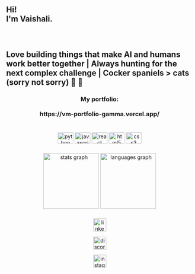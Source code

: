 <h2 align="left">Hi!<br>I'm Vaishali.<br><br>

<br>Love building things that make AI and humans work better together | Always hunting for the next complex challenge | Cocker spaniels > cats (sorry not sorry) 🐾  🧡</h2>

###

<!-- <div align="center">
  <img height="150" src="https://avatars.githubusercontent.com/u/89162649?s=400&u=292ea5133dc0edc246c19f809e167865973a6f04&v=4"  />
</div> -->

###

<h3 align="center">My portfolio: <br><br>https://vm-portfolio-gamma.vercel.app/</h3>

###
<br>

<div align="center">
  <img src="https://cdn.jsdelivr.net/gh/devicons/devicon/icons/python/python-original.svg" height="30" width="42" alt="python logo"  />
  <img src="https://cdn.jsdelivr.net/gh/devicons/devicon/icons/javascript/javascript-original.svg" height="30" width="42" alt="javascript logo"  />
  <img src="https://cdn.jsdelivr.net/gh/devicons/devicon/icons/react/react-original.svg" height="30" width="42" alt="react logo"  />
  <img src="https://cdn.jsdelivr.net/gh/devicons/devicon/icons/html5/html5-original.svg" height="30" width="42" alt="html5 logo"  />
  <img src="https://cdn.jsdelivr.net/gh/devicons/devicon/icons/css3/css3-original.svg" height="30" width="42" alt="css3 logo"  />
</div>

###

<div align="center">
  <img src="https://github-readme-stats.vercel.app/api?hide_title=false&hide_rank=false&show_icons=true&include_all_commits=true&count_private=true&disable_animations=false&theme=dracula&locale=en&hide_border=false&username=vm799" height="150" alt="stats graph"  />
  <img src="https://github-readme-stats.vercel.app/api/top-langs?locale=en&hide_title=false&layout=compact&card_width=320&langs_count=5&theme=dracula&hide_border=false&username=vm799" height="150" alt="languages graph"  />
</div>

###

<div align="center">
  <a  href= "https://www.linkedin.com/in/vaishali7/"> <img src="https://img.shields.io/static/v1?message=LinkedIn&logo=linkedin&label=&color=0077B5&logoColor=white&labelColor=&style=for-the-badge" height="35" alt="linkedin logo"/> </a>
  
 <a href="https://discord.com/channels/@vaishali#0191"> <img src="https://img.shields.io/static/v1?message=Discord&logo=discord&label=&color=7289DA&logoColor=white&labelColor=&style=for-the-badge" height="35" alt="discord logo"  /> </a>
  
  <a href="https://www.instagram.com/vaishalimehmi/"> <img src="https://img.shields.io/static/v1?message=Instagram&logo=instagram&label=&color=E4405F&logoColor=white&labelColor=&style=for-the-badge" height="35" alt="instagram logo" /> </a> 
  
</div>

###
<!---
vm799/vm799 is a ✨ special ✨ repository because its `README.md` (this file) appears on your GitHub profile.
You can click the Preview link to take a look at your changes.
--->
